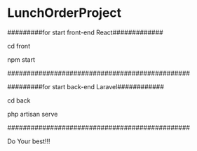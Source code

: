 # LunchOrderProject

#########for start front-end React#############

cd front

npm start

###############################################

#########for start back-end Laravel############

cd back

php artisan serve

###############################################

Do Your best!!!
